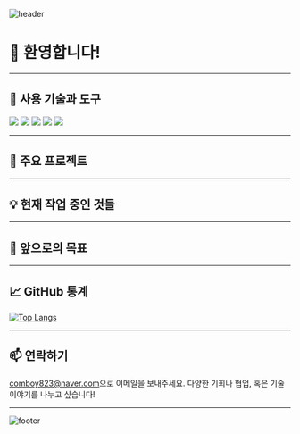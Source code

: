 ![header](https://capsule-render.vercel.app/api?type=waving&color=gradient&height=300&section=header&text=안녕하세요!%20저는%20[ZeroJoon2%20최영준]입니다.&fontSize=40&animation=fadeIn&fontAlignY=40)

# 👋 환영합니다!

---

## 🔧 사용 기술과 도구
<p align="left">
  <img src="https://img.shields.io/badge/Python-3776AB?style=flat&logo=python&logoColor=white"/>
  <img src="https://img.shields.io/badge/JavaScript-F7DF1E?style=flat&logo=javascript&logoColor=black"/>
  <img src="https://img.shields.io/badge/React-61DAFB?style=flat&logo=react&logoColor=black"/>
  <img src="https://img.shields.io/badge/Node.js-339933?style=flat&logo=node.js&logoColor=white"/>
  <img src="https://img.shields.io/badge/SQL-4479A1?style=flat&logo=MySQL&logoColor=white"/>
</p>

---

## 🌟 주요 프로젝트

---

## 💡 현재 작업 중인 것들

---

## 🚀 앞으로의 목표

---

## 📈 GitHub 통계
[![Top Langs](https://github-readme-stats.vercel.app/api/top-langs/?username=ZeroJoon2&layout=compact&theme=light)](https://github.com/ZeroJoon2/github-readme-stats)

---

## 📫 연락하기
[comboy823@naver.com](mailto:your.email@example.com)으로 이메일을 보내주세요. 다양한 기회나 협업, 혹은 기술 이야기를 나누고 싶습니다!

---

![footer](https://capsule-render.vercel.app/api?type=waving&color=gradient&height=200&section=footer)
